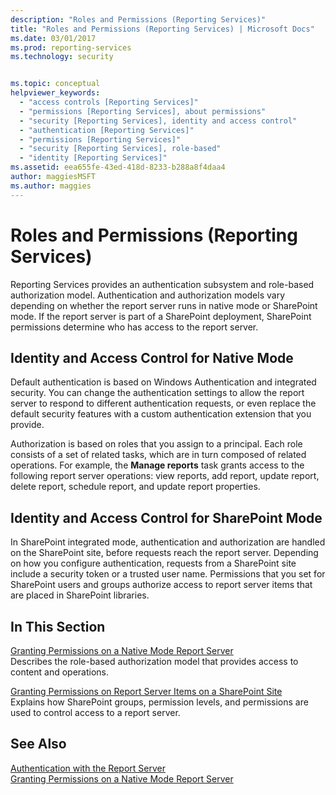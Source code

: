 ```yaml
---
description: "Roles and Permissions (Reporting Services)"
title: "Roles and Permissions (Reporting Services) | Microsoft Docs"
ms.date: 03/01/2017
ms.prod: reporting-services
ms.technology: security


ms.topic: conceptual
helpviewer_keywords: 
  - "access controls [Reporting Services]"
  - "permissions [Reporting Services], about permissions"
  - "security [Reporting Services], identity and access control"
  - "authentication [Reporting Services]"
  - "permissions [Reporting Services]"
  - "security [Reporting Services], role-based"
  - "identity [Reporting Services]"
ms.assetid: eea655fe-43ed-418d-8233-b288a8f4daa4
author: maggiesMSFT
ms.author: maggies
---
```

# Roles and Permissions (Reporting Services)
  Reporting Services provides an authentication subsystem and role-based authorization model. Authentication and authorization models vary depending on whether the report server runs in native mode or SharePoint mode. If the report server is part of a SharePoint deployment, SharePoint permissions determine who has access to the report server.  
  
## Identity and Access Control for Native Mode  
 Default authentication is based on Windows Authentication and integrated security. You can change the authentication settings to allow the report server to respond to different authentication requests, or even replace the default security features with a custom authentication extension that you provide.  
  
 Authorization is based on roles that you assign to a principal. Each role consists of a set of related tasks, which are in turn composed of related operations. For example, the **Manage reports** task grants access to the following report server operations: view reports, add report, update report, delete report, schedule report, and update report properties.  
  
## Identity and Access Control for SharePoint Mode  
 In SharePoint integrated mode, authentication and authorization are handled on the SharePoint site, before requests reach the report server. Depending on how you configure authentication, requests from a SharePoint site include a security token or a trusted user name. Permissions that you set for SharePoint users and groups authorize access to report server items that are placed in SharePoint libraries.  
  
## In This Section  
 [Granting Permissions on a Native Mode Report Server](../../reporting-services/security/granting-permissions-on-a-native-mode-report-server.md)  
 Describes the role-based authorization model that provides access to content and operations.  
  
 [Granting Permissions on Report Server Items on a SharePoint Site](../../reporting-services/security/granting-permissions-on-report-server-items-on-a-sharepoint-site.md)  
 Explains how SharePoint groups, permission levels, and permissions are used to control access to a report server.  
  
## See Also  
 [Authentication with the Report Server](../../reporting-services/security/authentication-with-the-report-server.md)   
 [Granting Permissions on a Native Mode Report Server](../../reporting-services/security/granting-permissions-on-a-native-mode-report-server.md)  
  
  
